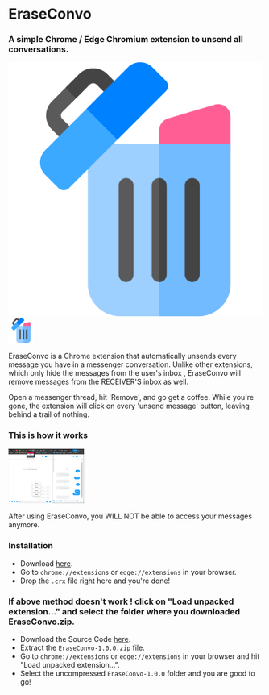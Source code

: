 # EraseConvo
### A simple Chrome / Edge Chromium extension to unsend all conversations.

![EraseConvo](/icon.png)
 <img src="/icon.png" alt="EraseConvo"  width="50px"/>

EraseConvo is a Chrome extension that automatically unsends every message you have in a messenger conversation. Unlike other extensions, which only hide the messages from the user's inbox , EraseConvo will remove messages from the RECEIVER'S inbox as well. 

Open a messenger thread, hit 'Remove', and go get a coffee. While you're gone, the extension will click on every 'unsend message' button, leaving behind a trail of nothing.
### This is how it works

  <img src="./Screenshots/1.png" alt="EraseConvo"  width="150px"/>
  
After using EraseConvo, you WILL NOT be able to access your messages anymore.



### Installation

- Download [here](https://github.com/evilprince2009/EraseConvo/releases/tag/1.0.0).
- Go to ```chrome://extensions``` or ```edge://extensions``` in your browser.
- Drop the ```.crx``` file right here and you're done!

### If above method doesn't work !  click on "Load unpacked extension..." and select the folder where you downloaded EraseConvo.zip. 

- Download the Source Code [here](https://github.com/evilprince2009/EraseConvo/releases/tag/1.0.0).
- Extract the ```EraseConvo-1.0.0.zip``` file.
- Go to ```chrome://extensions``` or ```edge://extensions``` in your browser and hit "Load unpacked extension...".
- Select the uncompressed ```EraseConvo-1.0.0``` folder and you are good to go!